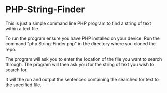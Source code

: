 # PHP-String-Finder
This is just a simple command line PHP program to find a string of text within a text file.

To run the program ensure you have PHP installed on your device.
Run the command "php String-Finder.php" in the directory where you cloned the repo.

The program will ask you to enter the location of the file you want to search through.
The program will then ask you for the string of text you wish to search for.

It will the run and output the sentences containing the searched for text to the specified file.


